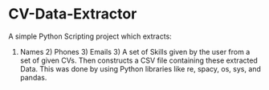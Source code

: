# CV-Data-Extractor
A simple Python Scripting project which extracts:
1) Names 2) Phones 3) Emails 3) A set of Skills given by the user from a set of given CVs.
Then constructs a CSV file containing these extracted Data.
This was done by using Python libraries like re, spacy, os, sys, and pandas.
